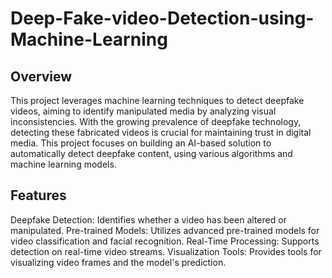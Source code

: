 # Deep-Fake-video-Detection-using-Machine-Learning

## Overview
This project leverages machine learning techniques to detect deepfake videos, aiming to identify manipulated media by analyzing visual inconsistencies. With the growing prevalence of deepfake technology, detecting these fabricated videos is crucial for maintaining trust in digital media. This project focuses on building an AI-based solution to automatically detect deepfake content, using various algorithms and machine learning models.

## Features
Deepfake Detection: Identifies whether a video has been altered or manipulated.
Pre-trained Models: Utilizes advanced pre-trained models for video classification and facial recognition.
Real-Time Processing: Supports detection on real-time video streams.
Visualization Tools: Provides tools for visualizing video frames and the model's prediction.
